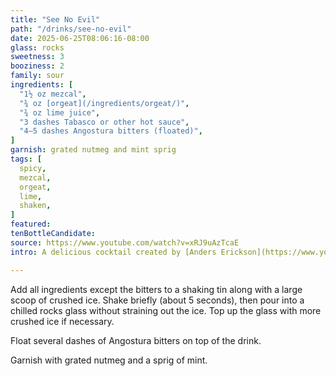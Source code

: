 ```yaml
---
title: "See No Evil"
path: "/drinks/see-no-evil"
date: 2025-06-25T08:06:16-08:00
glass: rocks
sweetness: 3
booziness: 2
family: sour
ingredients: [
  "1½ oz mezcal",
  "¾ oz [orgeat](/ingredients/orgeat/)",
  "¾ oz lime juice",
  "3 dashes Tabasco or other hot sauce",
  "4–5 dashes Angostura bitters (floated)",
]
garnish: grated nutmeg and mint sprig
tags: [
  spicy,
  mezcal,
  orgeat,
  lime,
  shaken,
]
featured:
tenBottleCandidate:
source: https://www.youtube.com/watch?v=xRJ9uAzTcaE
intro: A delicious cocktail created by [Anders Erickson](https://www.youtube.com/watch?v=xRJ9uAzTcaE)

---
```

Add all ingredients except the bitters to a shaking tin along with
a large scoop of crushed ice.
Shake briefly (about 5 seconds), then pour into a chilled
rocks glass without straining out the ice.
Top up the glass with more crushed ice if necessary.

Float several dashes of Angostura bitters on top of the drink.

Garnish with grated nutmeg and a sprig of mint.
